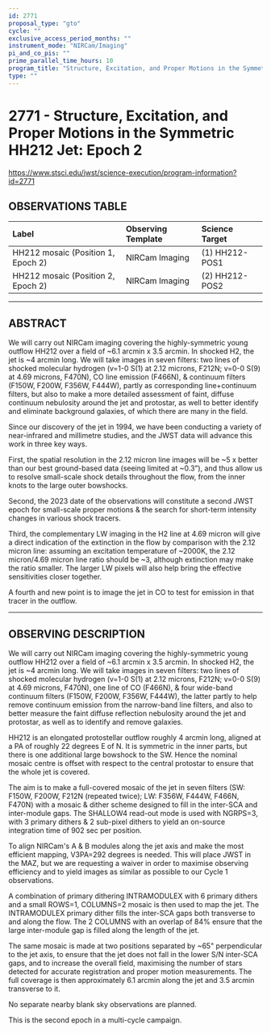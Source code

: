 ```yaml
---
id: 2771
proposal_type: "gto"
cycle: ""
exclusive_access_period_months: ""
instrument_mode: "NIRCam/Imaging"
pi_and_co_pis: ""
prime_parallel_time_hours: 10
program_title: "Structure, Excitation, and Proper Motions in the Symmetric HH212 Jet: Epoch 2"
type: ""
---
```

# 2771 - Structure, Excitation, and Proper Motions in the Symmetric HH212 Jet: Epoch 2
https://www.stsci.edu/jwst/science-execution/program-information?id=2771
## OBSERVATIONS TABLE
| Label                        | Observing Template | Science Target   |
| :--------------------------- | :----------------- | :--------------- |
| HH212 mosaic (Position 1, Epoch 2) | NIRCam Imaging     | (1) HH212-POS1   |
| HH212 mosaic (Position 2, Epoch 2) | NIRCam Imaging     | (2) HH212-POS2   |

---

## ABSTRACT

We will carry out NIRCam imaging covering the highly-symmetric young outflow HH212 over a field of ~6.1 arcmin x 3.5 arcmin. In shocked H2, the jet is ~4 arcmin long. We will take images in seven filters: two lines of shocked molecular hydrogen (v=1-0 S(1) at 2.12 microns, F212N; v=0-0 S(9) at 4.69 microns, F470N), CO line emission (F466N), & continuum filters (F150W, F200W, F356W, F444W), partly as corresponding line+continuum filters, but also to make a more detailed assessment of faint, diffuse continuum nebulosity around the jet and protostar, as well to better identify and eliminate background galaxies, of which there are many in the field.

Since our discovery of the jet in 1994, we have been conducting a variety of near-infrared and millimetre studies, and the JWST data will advance this work in three key ways.

First, the spatial resolution in the 2.12 micron line images will be ~5 x better than our best ground-based data (seeing limited at ~0.3”), and thus allow us to resolve small-scale shock details throughout the flow, from the inner knots to the large outer bowshocks.

Second, the 2023 date of the observations will constitute a second JWST epoch for small-scale proper motions & the search for short-term intensity changes in various shock tracers.

Third, the complementary LW imaging in the H2 line at 4.69 micron will give a direct indication of the extinction in the flow by comparison with the 2.12 micron line: assuming an excitation temperature of ~2000K, the 2.12 micron/4.69 micron line ratio should be ~3, although extinction may make the ratio smaller. The larger LW pixels will also help bring the effective sensitivities closer together.

A fourth and new point is to image the jet in CO to test for emission in that tracer in the outflow.

---

## OBSERVING DESCRIPTION

We will carry out NIRCam imaging covering the highly-symmetric young outflow HH212 over a field of ~6.1 arcmin x 3.5 arcmin. In shocked H2, the jet is ~4 arcmin long. We will take images in seven filters: two lines of shocked molecular hydrogen (v=1-0 S(1) at 2.12 microns, F212N; v=0-0 S(9) at 4.69 microns, F470N), one line of CO (F466N), & four wide-band continuum filters (F150W, F200W, F356W, F444W), the latter partly to help remove continuum emission from the narrow-band line filters, and also to better measure the faint diffuse reflection nebulosity around the jet and protostar, as well as to identify and remove galaxies.

HH212 is an elongated protostellar outflow roughly 4 arcmin long, aligned at a PA of roughly 22 degrees E of N. It is symmetric in the inner parts, but there is one additional large bowshock to the SW. Hence the nominal mosaic centre is offset with respect to the central protostar to ensure that the whole jet is covered.

The aim is to make a full-covered mosaic of the jet in seven filters (SW: F150W, F200W, F212N (repeated twice); LW: F356W, F444W, F466N, F470N) with a mosaic & dither scheme designed to fill in the inter-SCA and inter-module gaps. The SHALLOW4 read-out mode is used with NGRPS=3, with 3 primary dithers & 2 sub-pixel dithers to yield an on-source integration time of 902 sec per position.

To align NIRCam's A & B modules along the jet axis and make the most efficient mapping, V3PA=292 degrees is needed. This will place JWST in the MAZ, but we are requesting a waiver in order to maximise observing efficiency and to yield images as similar as possible to our Cycle 1 observations.

A combination of primary dithering INTRAMODULEX with 6 primary dithers and a small ROWS=1, COLUMNS=2 mosaic is then used to map the jet. The INTRAMODULEX primary dither fills the inter-SCA gaps both transverse to and along the flow. The 2 COLUMNS with an overlap of 84% ensure that the large inter-module gap is filled along the length of the jet.

The same mosaic is made at two positions separated by ~65" perpendicular to the jet axis, to ensure that the jet does not fall in the lower S/N inter-SCA gaps, and to increase the overall field, maximising the number of stars detected for accurate registration and proper motion measurements. The full coverage is then approximately 6.1 arcmin along the jet and 3.5 arcmin transverse to it.

No separate nearby blank sky observations are planned.

This is the second epoch in a multi-cycle campaign.